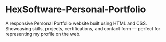 # HexSoftware-Personal-Portfolio
A responsive Personal Portfolio website built using HTML and CSS. Showcasing skills, projects, certifications, and contact form — perfect for representing my profile on the web.
